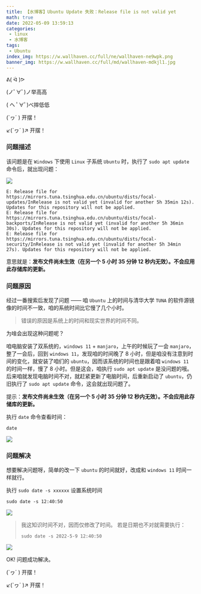 ```yaml
---
title: 【水博客】Ubuntu Update 失败：Release file is not valid yet
math: true
date: 2022-05-09 13:59:13
categories: 
 - linux
 - 水博客
tags:
 - Ubuntu
index_img: https://w.wallhaven.cc/full/ne/wallhaven-ne9wpk.png
banner_img: https://w.wallhaven.cc/full/md/wallhaven-mdkjl1.jpg
---
```


ᕕ( ᐛ )ᕗ

(ノﾟ∀ﾟ)ノ举高高

( へ ﾟ∀ﾟ)べ摔低低

(`ヮ´ ) 开摆！

↙(`ヮ´ )↗ 开摆！

### 问题描述
该问题是在 `Windows` 下使用 `Linux` 子系统 `Ubuntu` 时，执行了 `sudo apt update` 命令后，就出现问题：

![](https://s1.ax1x.com/2022/05/09/OGlyCD.png)

```
E: Release file for https://mirrors.tuna.tsinghua.edu.cn/ubuntu/dists/focal-updates/InRelease is not valid yet (invalid for another 5h 35min 12s). Updates for this repository will not be applied.
E: Release file for https://mirrors.tuna.tsinghua.edu.cn/ubuntu/dists/focal-backports/InRelease is not valid yet (invalid for another 5h 36min 30s). Updates for this repository will not be applied.
E: Release file for https://mirrors.tuna.tsinghua.edu.cn/ubuntu/dists/focal-security/InRelease is not valid yet (invalid for another 5h 34min 27s). Updates for this repository will not be applied.
```

意思就是：**发布文件尚未生效（在另一个 5 小时 35 分钟 12 秒内无效）。不会应用此存储库的更新。**


### 问题原因
经过一番搜索后发现了问题 —— 咱 `Ubuntu` 上的时间与清华大学 `TUNA` 的软件源镜像的时间不一致，咱的系统时间比它慢了几个小时。
> 错误的原因是系统上的时间和现实世界的时间不同。

为啥会出现这种问题呢？

咱电脑安装了双系统的，`windows 11` + `manjaro`，上午的时候玩了一会 `manjaro`，整了一会后，回到 `windows 11`，发现咱的时间晚了 8 小时，但是咱没有注意到时间的变化，就安装了咱们的 `ubuntu`，因而该系统的时间也是跟着咱 `windows 11` 的时间一样，慢了 8 小时。但是这会，咱执行 `sudo apt update` 是没问题的哦。后来咱就发现电脑时间不对，就赶紧更新了电脑时间，后重新启动了 `ubuntu`，仍旧执行了 `sudo apt update` 命令，这会就出现问题了。

提示：**发布文件尚未生效（在另一个 5 小时 35 分钟 12 秒内无效）。不会应用此存储库的更新。**

执行 `date` 命令查看时间：
```
date
```
![](https://s1.ax1x.com/2022/05/09/OGY5an.png)

### 问题解决

想要解决问题呀，简单的改一下 `ubuntu` 的时间就好，改成和 `windows 11` 时间一样就行。

执行 `sudo date -s xxxxxx` 设置系统时间
```
sudo date -s 12:40:50
```
![](https://s1.ax1x.com/2022/05/09/OGYzI1.png)

> 我这知识时间不对，因而仅修改了时间。
> 若是日期也不对就需要执行：
> ```
> sudo date -s 2022-5-9 12:40:50
> ```

![](https://s1.ax1x.com/2022/05/09/OGNElT.png)

OK! 问题成功解决。

(`ヮ´ ) 开摆！

↙(`ヮ´ )↗ 开摆！
